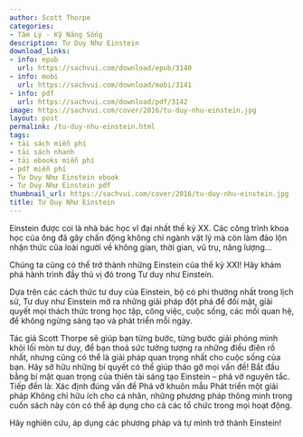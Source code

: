 ```yaml
---
author: Scott Thorpe
categories:
- Tâm Lý - Kỹ Năng Sống
description: Tư Duy Như Einstein
download_links:
- info: epub
  url: https://sachvui.com/download/epub/3140
- info: mobi
  url: https://sachvui.com/download/mobi/3141
- info: pdf
  url: https://sachvui.com/download/pdf/3142
image: https://sachvui.com/cover/2016/tu-duy-nhu-einstein.jpg
layout: post
permalink: /tu-duy-nhu-einstein.html
tags:
- tải sách miễn phí
- tải sách nhanh
- tải ebooks miễn phí
- pdf miễn phí
- Tư Duy Như Einstein ebook
- Tư Duy Như Einstein pdf
thumbnail_url: https://sachvui.com/cover/2016/tu-duy-nhu-einstein.jpg
title: Tư Duy Như Einstein
---
```


 <div class="item-desc text-justify"> <p>Einstein được coi là nhà bác học vĩ đại nhất thế kỷ XX. Các công trình khoa học của ông đã gây chấn động không chỉ ngành vật lý mà còn làm đảo lộn nhận thức của loài người về không gian, thời gian, vũ trụ, năng lượng…</p><p>Chúng ta cũng có thể trở thành những Einstein của thế kỷ XXI! Hãy khám phá hành trình đầy thú vị đó trong Tư duy như Einstein.</p><p>Dựa trên các cách thức tư duy của Einstein, bộ có phi thường nhất trong lịch sử, Tư duy như Einstein mở ra những giải pháp đột phá để đối mặt, giải quyết mọi thách thức trong học tập, công việc, cuộc sống, các mối quan hệ, để không ngừng sáng tạo và phát triển mỗi ngày.</p><p>Tác giả Scott Thorpe sẽ giúp bạn từng bước, từng bước giải phóng mình khỏi lối mòn tư duy, để bạn thoả sức tưởng tượng ra những điều điên rồ nhất, nhưng cũng có thể là giải pháp quan trọng nhất cho cuộc sống của bạn. Hãy sở hữu những bí quyết có thể giúp tháo gỡ mọi vấn đề! Bắt đầu bằng bí mật quan trọng của thiên tài sáng tạo Einstein – phá vỡ nguyên tắc. Tiếp đến là: Xác định đúng vấn đề Phá vỡ khuôn mẫu Phát triển một giải pháp Không chỉ hữu ích cho cá nhân, những phương pháp thông minh trong cuốn sách này còn có thể áp dụng cho cả các tổ chức trong mọi hoạt động.</p><p>Hãy nghiên cứu, áp dụng các phương pháp và tự mình trở thành Einstein!</p> </div>
